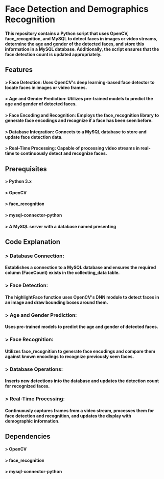 # Face Detection and Demographics Recognition

#### This repository contains a Python script that uses OpenCV, face_recognition, and MySQL to detect faces in images or video streams, determine the age and gender of the detected faces, and store this information in a MySQL database. Additionally, the script ensures that the face detection count is updated appropriately.

## Features

#### > Face Detection: Uses OpenCV's deep learning-based face detector to locate faces in images or video frames.
#### > Age and Gender Prediction: Utilizes pre-trained models to predict the age and gender of detected faces.
#### > Face Encoding and Recognition: Employs the face_recognition library to generate face encodings and recognize if a face has been seen before.
#### > Database Integration: Connects to a MySQL database to store and update face detection data.
#### > Real-Time Processing: Capable of processing video streams in real-time to continuously detect and recognize faces.

## Prerequisites

#### > Python 3.x
#### > OpenCV
#### > face_recognition
#### > mysql-connector-python
#### > A MySQL server with a database named presenting

## Code Explanation

### > Database Connection:
#### Establishes a connection to a MySQL database and ensures the required column (FaceCount) exists in the collecting_data table.

### > Face Detection:
#### The highlightFace function uses OpenCV's DNN module to detect faces in an image and draw bounding boxes around them.

### > Age and Gender Prediction:
#### Uses pre-trained models to predict the age and gender of detected faces.

### > Face Recognition:
#### Utilizes face_recognition to generate face encodings and compare them against known encodings to recognize previously seen faces.

### > Database Operations:
#### Inserts new detections into the database and updates the detection count for recognized faces.

### > Real-Time Processing:
#### Continuously captures frames from a video stream, processes them for face detection and recognition, and updates the display with demographic information.

## Dependencies
#### > OpenCV
#### > face_recognition
#### > mysql-connector-python
